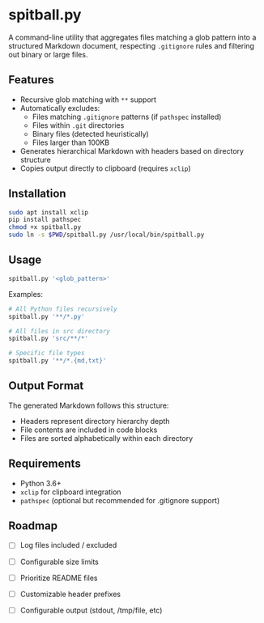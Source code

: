 # spitball.py

A command-line utility that aggregates files matching a glob pattern into a
structured Markdown document, respecting `.gitignore` rules and filtering out
binary or large files.

## Features

- Recursive glob matching with `**` support
- Automatically excludes:
  - Files matching `.gitignore` patterns (if `pathspec` installed)
  - Files within `.git` directories
  - Binary files (detected heuristically)
  - Files larger than 100KB
- Generates hierarchical Markdown with headers based on directory structure
- Copies output directly to clipboard (requires `xclip`)

## Installation

```bash
sudo apt install xclip
pip install pathspec
chmod +x spitball.py
sudo ln -s $PWD/spitball.py /usr/local/bin/spitball.py
```

## Usage

```bash
spitball.py '<glob_pattern>'
```

Examples:
```bash
# All Python files recursively
spitball.py '**/*.py'

# All files in src directory
spitball.py 'src/**/*'

# Specific file types
spitball.py '**/*.{md,txt}'
```

## Output Format

The generated Markdown follows this structure:
- Headers represent directory hierarchy depth
- File contents are included in code blocks
- Files are sorted alphabetically within each directory

## Requirements

- Python 3.6+
- `xclip` for clipboard integration
- `pathspec` (optional but recommended for .gitignore support)

## Roadmap

- [ ] Log files included / excluded
- [ ] Configurable size limits
- [ ] Prioritize README files
- [ ] Customizable header prefixes
- [ ] Configurable output (stdout, /tmp/file, etc)


